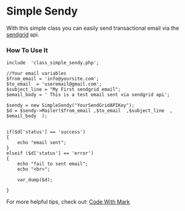 # Simple Sendy

With this simple class you can easily send transactional email via the [sendgrid](https://sendgrid.com/) api.

### How To Use It

	
    include  'class_simple_sendy.php';
 
    //Your email variables
    $from_email = 'info@yoursite.com';
	$to_email  = 'useremail@gmail.com';
	$subject_line = "My First sendgrid email";
    $email_body = ' This is a test email sent via sendgrid api';
    
    $sendy = new SimpleSendy("YourSendGridAPIKey");
    $d = $sendy->Mailer($from_email ,$to_email  ,$subject_line  , $email_body  );
    
    
    if($d['status'] == 'success') 
    {
        echo "email sent";
    }
    elseif ($d['status'] == 'error') 
    {  
        echo "fail to sent email";
        echo "<br>";

        var_dump($d);

    }

For more helpful tips, check out: [Code With Mark](http://codewithmark.com/)

    
    
    

